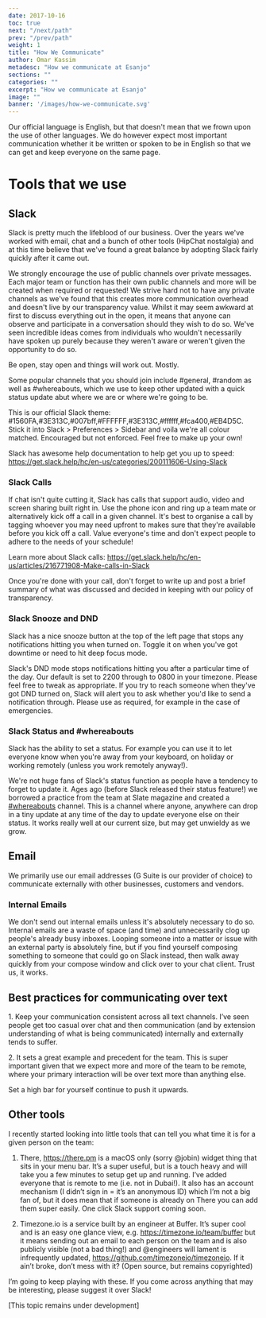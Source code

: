 ```yaml
---
date: 2017-10-16
toc: true
next: "/next/path"
prev: "/prev/path"
weight: 1
title: "How We Communicate"
author: Omar Kassim
metadesc: "How we communicate at Esanjo"
sections: ""
categories: ""
excerpt: "How we communicate at Esanjo"
image: ""
banner: '/images/how-we-communicate.svg'
---
```


Our official language is English, but that doesn't mean that we frown upon the use of other languages. We do however expect most important communication whether it be written or spoken to be in English so that we can get and keep everyone on the same page.

# Tools that we use

## Slack
Slack is pretty much the lifeblood of our business. Over the years we've worked with email, chat and a bunch of other tools (HipChat nostalgia) and at this time believe that we've found a great balance by adopting Slack fairly quickly after it came out.

We strongly encourage the use of public channels over private messages. Each major team or function has their own public channels and more will be created when required or requested! We strive hard not to have any private channels as we've found that this creates more communication overhead and doesn't live by our transparency value. Whilst it may seem awkward at first to discuss everything out in the open, it means that anyone can observe and participate in a conversation should they wish to do so. We've seen incredible ideas comes from individuals who wouldn't necessarily have spoken up purely because they weren't aware or weren't given the opportunity to do so.

Be open, stay open and things will work out. Mostly.

Some popular channels that you should join include #general, #random as well as #whereabouts, which we use to keep other updated with a quick status update abut where we are or where we're going to be.

This is our official Slack theme: #1560FA,#3E313C,#007bff,#FFFFFF,#3E313C,#ffffff,#fca400,#EB4D5C. Stick it into Slack > Preferences > Sidebar and voila we're all colour matched. Encouraged but not enforced. Feel free to make up your own!

Slack has awesome help documentation to help get you up to speed: https://get.slack.help/hc/en-us/categories/200111606-Using-Slack

### Slack Calls
If chat isn't quite cutting it, Slack has calls that support audio, video and screen sharing built right in. Use the phone icon and ring up a team mate or alternatively kick off a call in a given channel. It's best to organise a call by tagging whoever you may need upfront to makes sure that they're available before you kick off a call. Value everyone's time and don't expect people to adhere to the needs of your schedule!

Learn more about Slack calls: https://get.slack.help/hc/en-us/articles/216771908-Make-calls-in-Slack

Once you're done with your call, don't forget to write up and post a brief summary of what was discussed and decided in keeping with our policy of transparency.

### Slack Snooze and DND
Slack has a nice snooze button at the top of the left page that stops any notifications hitting you when turned on. Toggle it on when you've got downtime or need to hit deep focus mode.

Slack's DND mode stops notifications hitting you after a particular time of the day. Our default is set to 2200 through to 0800 in your timezone. Please feel free to tweak as appropriate. If you try to reach someone when they've got DND turned on, Slack will alert you to ask whether you'd like to send a notification through. Please use as required, for example in the case of emergencies.

### Slack Status and #whereabouts
Slack has the ability to set a status. For example you can use it to let everyone know when you're away from your keyboard, on holiday or working remotely (unless you work remotely anyway!).

We're not huge fans of Slack's status function as people have a tendency to forget to update it. Ages ago (before Slack released their status feature!) we borrowed a practice from the team at Slate magazine and created a [#whereabouts](https://esanjo.slack.com/messages/C6B78S1NK) channel. This is a channel where anyone, anywhere can drop in a tiny update at any time of the day to update everyone else on their status. It works really well at our current size, but may get unwieldy as we grow.

## Email
We primarily use our email addresses (G Suite is our provider of choice) to communicate externally with other businesses, customers and vendors.

### Internal Emails
We don't send out internal emails unless it's absolutely necessary to do so. Internal emails are a waste of space (and time) and unnecessarily clog up people's already busy inboxes. Looping someone into a matter or issue with an external party is absolutely fine, but if you find yourself composing something to someone that could go on Slack instead, then walk away quickly from your compose window and click over to your chat client. Trust us, it works.

## Best practices for communicating over text

1\. Keep your communication consistent across all text channels. I’ve seen people get too casual over chat and then communication (and by extension understanding of what is being communicated) internally and externally tends to suffer.

2\. It sets a great example and precedent for the team. This is super important given that we expect more and more of the team to be remote, where your primary interaction will be over text more than anything else.

Set a high bar for yourself continue to push it upwards.

## Other tools
I recently started looking into little tools that can tell you what time it is for a given person on the team:

1. There, https://there.pm is a macOS only (sorry @jobin) widget thing that sits in your menu bar. It’s a super useful, but is a touch heavy and will take you a few minutes to setup get up and running. I’ve added everyone that is remote to me (i.e. not in Dubai!). It also has an account mechanism (I didn’t sign in = it’s an anonymous ID) which I’m not a big fan of, but it does mean that if someone is already on There you can add them super easily. One click Slack support coming soon.

2. Timezone.io is a service built by an engineer at Buffer. It’s super cool and is an easy one glance view, e.g. https://timezone.io/team/buffer but it means sending out an email to each person on the team and is also publicly visible (not a bad thing!) and @engineers will lament is infrequently updated, https://github.com/timezoneio/timezoneio. If it ain’t broke, don’t mess with it? (Open source, but remains copyrighted)

I’m going to keep playing with these. If you come across anything that may be interesting, please suggest it over Slack!

[This topic remains under development]
